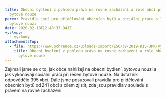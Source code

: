 ```yaml
---
title: Obecní bydlení z pohledu práva na rovné zacházení a role obcí při řešení
  bytové nouze
perex: Pravidla obcí pro přidělování obecních bytů a sociální práce s lidmi v
  bytové nouzi
date: 2020-02-18T12:48:33.941Z
vystupy:
  - vyzkumy
attachmentsTop:
  - file: https://www.ochrance.cz/uploads-import/ESO/69-2019-DIS-JMK-vyzkum_obecni_bydleni.pdf
    title: Obecní bydlení z pohledu práva na rovné zacházení a role obcí při řešení
      bytové nouze
---
```

<p>Zajímali jsme se o to, jak obce nahlížejí na obecní bydlení, bytovou nouzi a jak vykonávají sociální práci při řešení bytové nouze. Na dotazník odpovědělo 395 obcí. Dále jsme posuzovali pravidla pro přidělování obecních bytů od 241 obcí s&nbsp;cílem zjistit, zda jsou pravidla v&nbsp;souladu s právem na rovné zacházení.</p>
